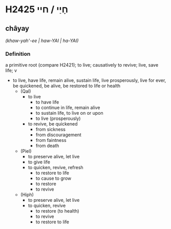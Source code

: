 # H2425 חָיַי / חיי

## châyay

_(khaw-yah'-ee | haw-YAI | ha-YAI)_

### Definition

a primitive root (compare H2421); to live; causatively to revive; live, save life; v

- to live, have life, remain alive, sustain life, live prosperously, live for ever, be quickened, be alive, be restored to life or health
  - (Qal)
    - to live
      - to have life
      - to continue in life, remain alive
      - to sustain life, to live on or upon
      - to live (prosperously)
    - to revive, be quickened
      - from sickness
      - from discouragement
      - from faintness
      - from death
  - (Piel)
    - to preserve alive, let live
    - to give life
    - to quicken, revive, refresh
      - to restore to life
      - to cause to grow
      - to restore
      - to revive
  - (Hiph)
    - to preserve alive, let live
    - to quicken, revive
      - to restore (to health)
      - to revive
      - to restore to life

